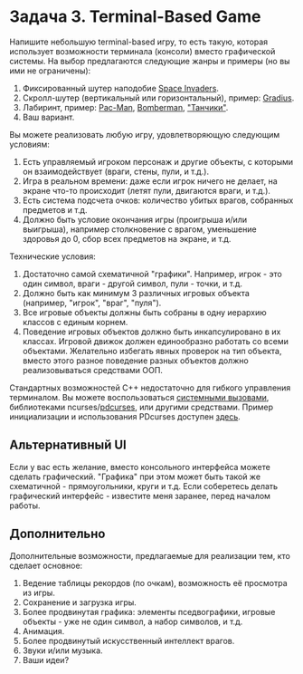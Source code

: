 
# Задача 3. Terminal-Based Game

Напишите небольшую terminal-based игру, то есть такую, которая использует возможности терминала (консоли) вместо графической системы. На выбор предлагаются следующие жанры и примеры (но вы ими не ограничены):

1. Фиксированный шутер наподобие [Space Invaders](https://ru.wikipedia.org/wiki/Space_Invaders).
2. Скролл-шутер (вертикальный или горизонтальный), пример: [Gradius](https://ru.wikipedia.org/wiki/Gradius).
3. Лабиринт, пример: [Pac-Man](https://ru.wikipedia.org/wiki/Pac-Man), [Bomberman](https://ru.wikipedia.org/wiki/Bomberman_(%D0%B8%D0%B3%D1%80%D0%B0,_1983)), ["Танчики"](https://ru.wikipedia.org/wiki/Battle_City).
4. Ваш вариант.

Вы можете реализовать любую игру, удовлетворяющую следующим условиям:

1. Есть управляемый игроком персонаж и другие объекты, с которыми он взаимодействует (враги, стены, пули, и т.д.).
2. Игра в реальном времени: даже если игрок ничего не делает, на экране что-то происходит (летят пули, двигаются враги, и т.д.).
3. Есть система подсчета очков: количество убитых врагов, собранных предметов и т.д.
4. Должно быть условие окончания игры (проигрыша и/или выигрыша), например столкновение с врагом, уменьшение здоровья до 0, сбор всех предметов на экране, и т.д.

Технические условия:

1. Достаточно самой схематичной "графики". Например, игрок - это один символ, враги - другой символ, пули - точки, и т.д.
2. Должно быть как минимум 3 различных игровых объекта (например, "игрок", "враг", "пуля").
3. Все игровые объекты должны быть собраны в одну иерархию классов с единым корнем.
4. Поведение игровых объектов должно быть инкапсулировано в их классах. Игровой движок должен единообразно работать со всеми объектами. Желательно избегать явных проверок на тип объекта, вместо этого разное поведение разных объектов должно реализовываться средствами ООП.

Стандартных возможностей С++ недостаточно для гибкого управления терминалом. Вы можете воспользоваться [системными вызовами](https://learn.microsoft.com/ru-ru/windows/console/console-reference), библиотеками ncurses/[pdcurses](https://pdcurses.org/), или другими средствами. Пример инициализации и использования PDcurses доступен [здесь](../cpp-examples/terminal-game).

## Альтернативный UI

Если у вас есть желание, вместо консольного интерфейса можете сделать графический. "Графика" при этом может быть такой же схематичной - прямоугольники, круги и т.д. Если соберетесь делать графический интерфейс - известите меня заранее, перед началом работы.

## Дополнительно

Дополнительные возможности, предлагаемые для реализации тем, кто сделает основное:

1. Ведение таблицы рекордов (по очкам), возможность её просмотра из игры.
2. Сохранение и загрузка игры.
3. Более продвинутая графика: элементы пседвографики, игровые объекты - уже не один символ, а набор символов, и т.д.
4. Анимация.
5. Более продвинутый искусственный интеллект врагов.
6. Звуки и/или музыка.
7. Ваши идеи?
